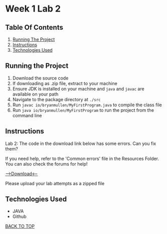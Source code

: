 # Week 1 Lab 2

## Table Of Contents

1. [Running The Project](#running-the-project)
2. [Instructions](#instructions)
3. [Technologies Used](#technologies-used)

## Running the Project
1. Download the source code
2. If downloading as .zip file, extract to your machine
3. Ensure JDK is installed on your machine and `java` and `javac` are available on your path
4. Navigate to the package directory at `./src`
5. Run `javac io/bryanmullen/MyFirstProgram.java` to compile the class file
6. Run `java io/bryanmullen/MyFirstProgram` to run the project from the command line

## Instructions
Lab 2:
The code in the download link below has some errors. Can you fix them?

If you need help, refer to the 'Common errors' file in the Resources Folder. You can also check the forums for help!

[-->Download<--](https://mymoodle.ncirl.ie/pluginfile.php/264081/mod_assign/intro/MyFirstProgram.java)

Please upload your lab attempts as a zipped file

## Technologies Used
- JAVA
- Github

[BACK TO TOP](#week-1-lab-2)
